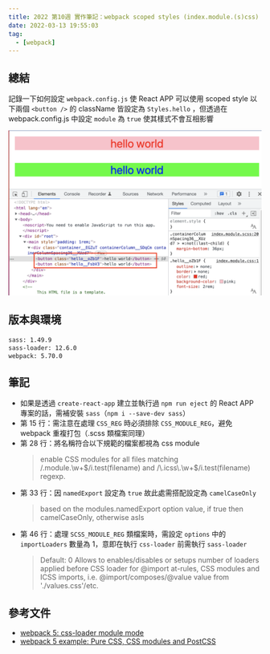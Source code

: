 ```yaml
---
title: 2022 第10週 實作筆記：webpack scoped styles (index.module.(s)css)
date: 2022-03-13 19:55:03
tag:
  - [webpack]
---
```


## 總結

記錄一下如何設定 `webpack.config.js` 使 React APP 可以使用 scoped style
以下兩個 `<button />` 的 className 皆設定為 `Styles.hello` ，但透過在 webpack.config.js 中設定 `module` 為 `true` 使其樣式不會互相影響

![demo](/2022/webpack-css-module/scoped-style-demo.png)

## 版本與環境

```
sass: 1.49.9
sass-loader: 12.6.0
webpack: 5.70.0
```

## 筆記

<script src="https://gist.github.com/tzynwang/836b24fe413e95e9d58f79e72d01e75d.js"></script>

- 如果是透過 `create-react-app` 建立並執行過 `npm run eject` 的 React APP 專案的話，需補安裝 `sass`（`npm i --save-dev sass`）
- 第 15 行：需注意在處理 `CSS_REG` 時必須排除 `CSS_MODULE_REG`，避免 webpack 重複打包（.scss 類檔案同理）
- 第 28 行：將名稱符合以下規範的檔案都視為 css module
  > enable CSS modules for all files matching /\.module\.\w+$/i.test(filename) and /\.icss\.\w+$/i.test(filename) regexp.
- 第 33 行：因 `namedExport` 設定為 `true` 故此處需搭配設定為 `camelCaseOnly`
  > based on the modules.namedExport option value, if true then camelCaseOnly, otherwise asIs
- 第 46 行：處理 `SCSS_MODULE_REG` 類檔案時，需設定 `options` 中的 `importLoaders` 數量為 1，意即在執行 `css-loader` 前需執行 `sass-loader`
  > Default: 0
  > Allows to enables/disables or setups number of loaders applied before CSS loader for @import at-rules, CSS modules and ICSS imports, i.e. @import/composes/@value value from './values.css'/etc.

## 參考文件

- [webpack 5: css-loader module mode](https://webpack.js.org/loaders/css-loader/#object-2)
- [webpack 5 example: Pure CSS, CSS modules and PostCSS](https://webpack.js.org/loaders/css-loader/#pure-css-css-modules-and-postcss)
